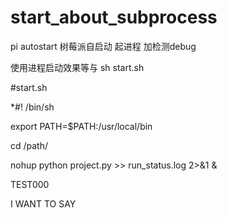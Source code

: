 # start_about_subprocess
pi autostart 
树莓派自启动  起进程  加检测debug



使用进程启动效果等与 sh start.sh

#start.sh


*#! /bin/sh

export PATH=$PATH:/usr/local/bin

cd /path/

nohup python project.py >> run_status.log 2>&1 &

TEST000

I WANT TO SAY
